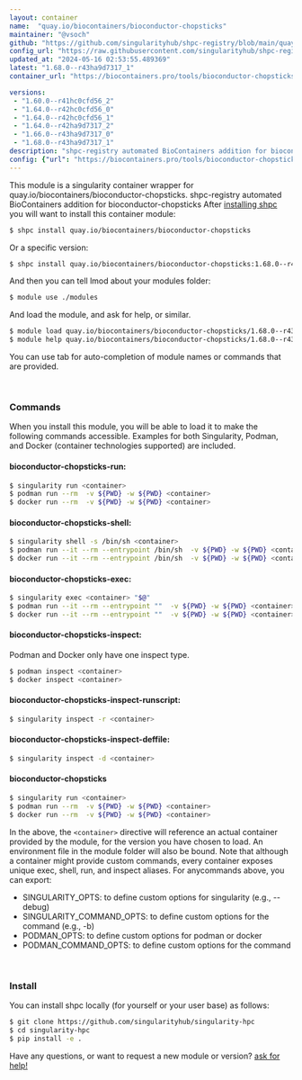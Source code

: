 ```yaml
---
layout: container
name:  "quay.io/biocontainers/bioconductor-chopsticks"
maintainer: "@vsoch"
github: "https://github.com/singularityhub/shpc-registry/blob/main/quay.io/biocontainers/bioconductor-chopsticks/container.yaml"
config_url: "https://raw.githubusercontent.com/singularityhub/shpc-registry/main/quay.io/biocontainers/bioconductor-chopsticks/container.yaml"
updated_at: "2024-05-16 02:53:55.489369"
latest: "1.68.0--r43ha9d7317_1"
container_url: "https://biocontainers.pro/tools/bioconductor-chopsticks"

versions:
 - "1.60.0--r41hc0cfd56_2"
 - "1.64.0--r42hc0cfd56_0"
 - "1.64.0--r42hc0cfd56_1"
 - "1.64.0--r42ha9d7317_2"
 - "1.66.0--r43ha9d7317_0"
 - "1.68.0--r43ha9d7317_1"
description: "shpc-registry automated BioContainers addition for bioconductor-chopsticks"
config: {"url": "https://biocontainers.pro/tools/bioconductor-chopsticks", "maintainer": "@vsoch", "description": "shpc-registry automated BioContainers addition for bioconductor-chopsticks", "latest": {"1.68.0--r43ha9d7317_1": "sha256:84188f46670b9feab74bc197b3ea57f8693bb8e1d45912b090eb918893514ca6"}, "tags": {"1.60.0--r41hc0cfd56_2": "sha256:4f26615e2b0594ffd9b4da49d540f99e3098a9ea8a5cdda50cfefa42ed71acca", "1.64.0--r42hc0cfd56_0": "sha256:8973052869777e417b1e59d1cb0ad11fc3d2dacbfa647ee478683674196dcb35", "1.64.0--r42hc0cfd56_1": "sha256:833a8086c496a980c0cbd486aaa7cf8a65ca8f5e34271d98f0c6f4288adc722a", "1.64.0--r42ha9d7317_2": "sha256:b022a813427bb41eba47cf8036c3c53cef719488224381d9cfa4ed8b5ac96bd4", "1.66.0--r43ha9d7317_0": "sha256:aed1c3808843b16082bcded28ef1e1ff261c23d0a9e2139cd7e00debd98bceb3", "1.68.0--r43ha9d7317_1": "sha256:84188f46670b9feab74bc197b3ea57f8693bb8e1d45912b090eb918893514ca6"}, "docker": "quay.io/biocontainers/bioconductor-chopsticks"}
---
```


This module is a singularity container wrapper for quay.io/biocontainers/bioconductor-chopsticks.
shpc-registry automated BioContainers addition for bioconductor-chopsticks
After [installing shpc](#install) you will want to install this container module:


```bash
$ shpc install quay.io/biocontainers/bioconductor-chopsticks
```

Or a specific version:

```bash
$ shpc install quay.io/biocontainers/bioconductor-chopsticks:1.68.0--r43ha9d7317_1
```

And then you can tell lmod about your modules folder:

```bash
$ module use ./modules
```

And load the module, and ask for help, or similar.

```bash
$ module load quay.io/biocontainers/bioconductor-chopsticks/1.68.0--r43ha9d7317_1
$ module help quay.io/biocontainers/bioconductor-chopsticks/1.68.0--r43ha9d7317_1
```

You can use tab for auto-completion of module names or commands that are provided.

<br>

### Commands

When you install this module, you will be able to load it to make the following commands accessible.
Examples for both Singularity, Podman, and Docker (container technologies supported) are included.

#### bioconductor-chopsticks-run:

```bash
$ singularity run <container>
$ podman run --rm  -v ${PWD} -w ${PWD} <container>
$ docker run --rm  -v ${PWD} -w ${PWD} <container>
```

#### bioconductor-chopsticks-shell:

```bash
$ singularity shell -s /bin/sh <container>
$ podman run --it --rm --entrypoint /bin/sh  -v ${PWD} -w ${PWD} <container>
$ docker run --it --rm --entrypoint /bin/sh  -v ${PWD} -w ${PWD} <container>
```

#### bioconductor-chopsticks-exec:

```bash
$ singularity exec <container> "$@"
$ podman run --it --rm --entrypoint ""  -v ${PWD} -w ${PWD} <container> "$@"
$ docker run --it --rm --entrypoint ""  -v ${PWD} -w ${PWD} <container> "$@"
```

#### bioconductor-chopsticks-inspect:

Podman and Docker only have one inspect type.

```bash
$ podman inspect <container>
$ docker inspect <container>
```

#### bioconductor-chopsticks-inspect-runscript:

```bash
$ singularity inspect -r <container>
```

#### bioconductor-chopsticks-inspect-deffile:

```bash
$ singularity inspect -d <container>
```



#### bioconductor-chopsticks

```bash
$ singularity run <container>
$ podman run --rm  -v ${PWD} -w ${PWD} <container>
$ docker run --rm  -v ${PWD} -w ${PWD} <container>
```


In the above, the `<container>` directive will reference an actual container provided
by the module, for the version you have chosen to load. An environment file in the
module folder will also be bound. Note that although a container
might provide custom commands, every container exposes unique exec, shell, run, and
inspect aliases. For anycommands above, you can export:

 - SINGULARITY_OPTS: to define custom options for singularity (e.g., --debug)
 - SINGULARITY_COMMAND_OPTS: to define custom options for the command (e.g., -b)
 - PODMAN_OPTS: to define custom options for podman or docker
 - PODMAN_COMMAND_OPTS: to define custom options for the command

<br>

### Install

You can install shpc locally (for yourself or your user base) as follows:

```bash
$ git clone https://github.com/singularityhub/singularity-hpc
$ cd singularity-hpc
$ pip install -e .
```

Have any questions, or want to request a new module or version? [ask for help!](https://github.com/singularityhub/singularity-hpc/issues)